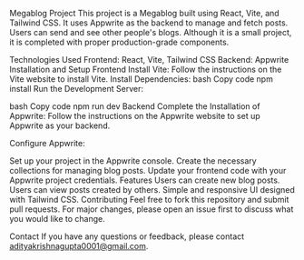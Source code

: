 Megablog Project
This project is a Megablog built using React, Vite, and Tailwind CSS. It uses Appwrite as the backend to manage and fetch posts. Users can send and see other people's blogs. Although it is a small project, it is completed with proper production-grade components.

Technologies Used
Frontend: React, Vite, Tailwind CSS
Backend: Appwrite
Installation and Setup
Frontend
Install Vite: Follow the instructions on the Vite website to install Vite.
Install Dependencies:
bash
Copy code
npm install
Run the Development Server:

bash
Copy code
npm run dev
Backend
Complete the Installation of Appwrite: Follow the instructions on the Appwrite website to set up Appwrite as your backend.

Configure Appwrite:

Set up your project in the Appwrite console.
Create the necessary collections for managing blog posts.
Update your frontend code with your Appwrite project credentials.
Features
Users can create new blog posts.
Users can view posts created by others.
Simple and responsive UI designed with Tailwind CSS.
Contributing
Feel free to fork this repository and submit pull requests. For major changes, please open an issue first to discuss what you would like to change.

Contact
If you have any questions or feedback, please contact adityakrishnagupta0001@gmail.com.
